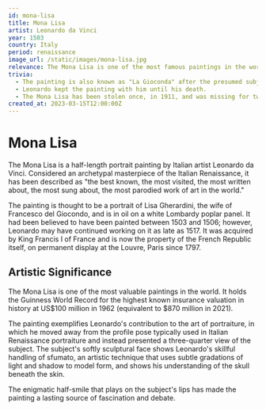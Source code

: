 ```yaml
---
id: mona-lisa
title: Mona Lisa
artist: Leonardo da Vinci
year: 1503
country: Italy
period: renaissance
image_url: /static/images/mona-lisa.jpg
relevance: The Mona Lisa is one of the most famous paintings in the world and exemplifies Renaissance techniques like sfumato (blending of colors) and realistic portraiture.
trivia:
  - The painting is also known as "La Gioconda" after the presumed subject, Lisa Gherardini.
  - Leonardo kept the painting with him until his death.
  - The Mona Lisa has been stolen once, in 1911, and was missing for two years.
created_at: 2023-03-15T12:00:00Z
---
```


# Mona Lisa

The Mona Lisa is a half-length portrait painting by Italian artist Leonardo da Vinci. Considered an archetypal masterpiece of the Italian Renaissance, it has been described as "the best known, the most visited, the most written about, the most sung about, the most parodied work of art in the world."

The painting is thought to be a portrait of Lisa Gherardini, the wife of Francesco del Giocondo, and is in oil on a white Lombardy poplar panel. It had been believed to have been painted between 1503 and 1506; however, Leonardo may have continued working on it as late as 1517. It was acquired by King Francis I of France and is now the property of the French Republic itself, on permanent display at the Louvre, Paris since 1797.

## Artistic Significance

The Mona Lisa is one of the most valuable paintings in the world. It holds the Guinness World Record for the highest known insurance valuation in history at US$100 million in 1962 (equivalent to $870 million in 2021).

The painting exemplifies Leonardo's contribution to the art of portraiture, in which he moved away from the profile pose typically used in Italian Renaissance portraiture and instead presented a three-quarter view of the subject. The subject's softly sculptural face shows Leonardo's skillful handling of sfumato, an artistic technique that uses subtle gradations of light and shadow to model form, and shows his understanding of the skull beneath the skin.

The enigmatic half-smile that plays on the subject's lips has made the painting a lasting source of fascination and debate. 